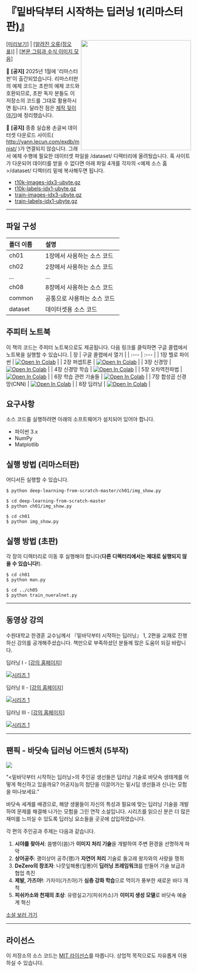 # 『밑바닥부터 시작하는 딥러닝 1(리마스터판)』

<a href="https://www.hanbit.co.kr/channel/category/category_view.html?cms_code=CMS2416204088&cate_cd=" target="_blank"><img src="https://www.hanbit.co.kr/data/cms/CMS2416204088_thumb.png" width="300" align=right></a>

<a href="https://product.kyobobook.co.kr/book/preview/S000215599933" target="_blank">[미리보기]</a> | <a href="https://docs.google.com/document/d/1kOK8Tu4E0ENtl0N5ugSVH8B7kfIJ53Uiarx52T5RIqE/" target="_blank">[알려진 오류(정오표)]</a> | <a href="https://github.com/WegraLee/deep-learning-from-scratch/raw/refs/heads/master/equations_and_figures.zip" target="_blank">[본문 그림과 수식 이미지 모음]</a>

:red_circle: **[공지]** 2025년 1월에 '리마스터판'이 출간되었습니다. 리마스터판의 예제 코드는 초판의 예제 코드와 호환되므로, 초판 독자 분들도 이 저장소의 코드를 그대로 활용하시면 됩니다. 달라진 점은 <a href="https://www.hanbit.co.kr/channel/category/category_view.html?cms_code=CMS2416204088&cate_cd=" target="_blank">제작 뒷이야기</a>)에 정리했습니다.

:red_circle: **[공지]** 종종 실습용 손글씨 데이터셋 다운로드 사이트( http://yann.lecun.com/exdb/mnist/ )가 연결되지 않습니다.
그래서 예제 수행에 필요한 데이터셋 파일을 /dataset/ 디렉터리에 올려뒀습니다.
혹 사이트가 다운되어 데이터를 받을 수 없다면 아래 파일 4개를 각자의 <예제 소스 홈>/dataset/ 디렉터리 밑에 복사해두면 됩니다.

* [t10k-images-idx3-ubyte.gz](https://github.com/WegraLee/deep-learning-from-scratch/raw/master/dataset/t10k-images-idx3-ubyte.gz)
* [t10k-labels-idx1-ubyte.gz](https://github.com/WegraLee/deep-learning-from-scratch/raw/master/dataset/t10k-labels-idx1-ubyte.gz)
* [train-images-idx3-ubyte.gz](https://github.com/WegraLee/deep-learning-from-scratch/raw/master/dataset/train-images-idx3-ubyte.gz)
* [train-labels-idx1-ubyte.gz](https://github.com/WegraLee/deep-learning-from-scratch/raw/master/dataset/train-labels-idx1-ubyte.gz)

---

## 파일 구성
|폴더 이름 |설명                         |
|:--        |:--                          |
|ch01       |1장에서 사용하는 소스 코드 |
|ch02       |2장에서 사용하는 소스 코드    |
|...        |...                          |
|ch08       |8장에서 사용하는 소스 코드    |
|common     |공통으로 사용하는 소스 코드  |
|dataset    |데이터셋용 소스 코드 |

## 주피터 노트북
이 책의 코드는 주피터 노트북으로도 제공됩니다. 다음 링크를 클릭하면 구글 콜랩에서 노트북을 실행할 수 있습니다.
| 장 | 구글 콜랩에서 열기 |
| :--- | :--- |
| 1장 헬로 파이썬 | [![Open In Colab](https://colab.research.google.com/assets/colab-badge.svg)](https://colab.research.google.com/drive/1p_pBspaD0U2lDddKQj3m0HS0gIcJ4GNH?usp=drive_link) |
| 2장 퍼셉트론 | [![Open In Colab](https://colab.research.google.com/assets/colab-badge.svg)](https://colab.research.google.com/drive/1AUKNoYENHXAsnA6lQikOAm_Hx6Tc2zTk?usp=drive_link) |
| 3장 신경망 | [![Open In Colab](https://colab.research.google.com/assets/colab-badge.svg)](https://colab.research.google.com/drive/1k-R8IvCp2rdMdYMuZ84HcoM0lCzxCfPP?usp=drive_link) |
| 4장 신경망 학습 | [![Open In Colab](https://colab.research.google.com/assets/colab-badge.svg)](https://colab.research.google.com/drive/1yftb83a6nGRuxNUOwnBjPMAV1h7BM8w8?usp=drive_link) |
| 5장 오차역전파법 | [![Open In Colab](https://colab.research.google.com/assets/colab-badge.svg)](https://colab.research.google.com/drive/1ocP0omkB2QY9yg1KOqgFtq9R8ApY-7RV?usp=drive_link) |
| 6장 학습 관련 기술들 | [![Open In Colab](https://colab.research.google.com/assets/colab-badge.svg)](https://colab.research.google.com/drive/1cj88ux7BKceGK3vt-VB5dHu8oBPq2FDQ?usp=drive_link) |
| 7장 합성곱 신경망(CNN) | [![Open In Colab](https://colab.research.google.com/assets/colab-badge.svg)](https://colab.research.google.com/drive/1SQyMbVbqNvmODy4_CIFlcFfgUH9R2oIt?usp=drive_link) |
| 8장 딥러닝 | [![Open In Colab](https://colab.research.google.com/assets/colab-badge.svg)](https://colab.research.google.com/drive/1GXNAB0hnlbBGtsmS0BnSmTavQLAYyz7d?usp=drive_link) |


## 요구사항
소스 코드를 실행하려면 아래의 소프트웨어가 설치되어 있어야 합니다.

* 파이썬 3.x
* NumPy
* Matplotlib


## 실행 방법 (리마스터판)
어디서든 실행할 수 있습니다.
```
$ python deep-learning-from-scratch-master/ch01/img_show.py

$ cd deep-learning-from-scratch-master
$ python ch01/img_show.py

$ cd ch01
$ python img_show.py
```

## 실행 방법 (초판)
각 장의 디렉터리로 이동 후 실행해야 합니다(**다른 디렉터리에서는 제대로 실행되지 않을 수 있습니다!**).
```
$ cd ch01
$ python man.py

$ cd ../ch05
$ python train_nueralnet.py
```

---

## 동영상 강의
수원대학교 한경훈 교수님께서 『밑바닥부터 시작하는 딥러닝』 1, 2편을 교재로 진행하신 강의를 공개해주셨습니다. 책만으로 부족하셨던 분들께 많은 도움이 되길 바랍니다.

딥러닝 I - <a href="https://sites.google.com/site/kyunghoonhan/deep-learning-i" target="_blank">[강의 홈페이지]</a>

[![시리즈 1](https://img.youtube.com/vi/8Gpa_pdHrPE/0.jpg)](https://www.youtube.com/watch?v=8Gpa_pdHrPE&list=PLBiQZMT3oSxW1RS1hn2jWBgswh0nlcgQZ)

딥러닝 II - <a href="https://sites.google.com/site/kyunghoonhan/deep-learning-ii" target="_blank">[강의 홈페이지]</a>

[![시리즈 1](https://img.youtube.com/vi/5fwD1p9ymx8/0.jpg)](https://www.youtube.com/watch?v=5fwD1p9ymx8&list=PLBiQZMT3oSxXNGcmAwI7vzh2LzwcwJpxU)

딥러닝 III - <a href="https://sites.google.com/site/kyunghoonhan/deep-learning-iii" target="_blank">[강의 홈페이지]</a>

[![시리즈 1](https://img.youtube.com/vi/kIobK76on3s/0.jpg)](https://www.youtube.com/watch?v=kIobK76on3s&list=PLBiQZMT3oSxV3RxoFgNcUNV4R7AlvUMDx)

---

## 팬픽 - 바닷속 딥러닝 어드벤처 (5부작)

<img src="https://github.com/WegraLee/deep-learning-from-scratch-5/blob/main/posters/%E1%84%87%E1%85%A1%E1%84%83%E1%85%A1%E1%86%BA%E1%84%89%E1%85%A9%E1%86%A8%20%E1%84%83%E1%85%B5%E1%86%B8%E1%84%85%E1%85%A5%E1%84%82%E1%85%B5%E1%86%BC%20%E1%84%8B%E1%85%A5%E1%84%83%E1%85%B3%E1%84%87%E1%85%A6%E1%86%AB%E1%84%8E%E1%85%A5.png?raw=true">

"<밑바닥부터 시작하는 딥러닝>의 주인공 생선들은 딥러닝 기술로 바닷속 생태계를 어떻게 혁신하고 있을까요? 어공지능의 첨단을 이끌어가는 밑시딥 생선들과 신나는 모험을 떠나보세요."

바닷속 세계를 배경으로, 해양 생물들이 자신의 특성과 필요에 맞는 딥러닝 기술을 개발하여 문제를 해결해 나가는 모험을 그린 연작 소설입니다. 시리즈를 읽으신 분은 더 많은 재미를 느끼실 수 있도록 딥러닝 요소들을 곳곳에 삽입하였습니다.

각 편의 주인공과 주제는 다음과 같습니다.

1. **시야를 찾아서**: 쏨뱅이(쏨)가 **이미지 처리 기술**을 개발하여 주변 환경을 선명하게 파악
1. **상어공주**: 괭이상어 공주(꽹)가 **자연어 처리** 기술로 돌고래 왕자와의 사랑을 쟁취
1. **DeZero의 창조자**: 나뭇잎해룡(잎룡)이 **딥러닝 프레임워크**를 만들어 기술 보급과 협업 촉진
1. **제발, 가즈아!**: 가자미(가즈아)가 **심층 강화 학습**으로 먹이가 풍부한 새로운 바다 개척
1. **피쉬카소와 천재의 초상**: 유령실고기(피쉬카소)가 **이미지 생성 모델**로 바닷속 예술계 혁신

<a href="https://www.hanbit.co.kr/channel/series/series_detail_list.html?hcs_idx=34" target="_blank" rel="noopener noreferrer">소설 보러 가기</a>

---

## 라이선스

이 저장소의 소스 코드는 [MIT 라이선스](http://www.opensource.org/licenses/MIT)를 따릅니다.
상업적 목적으로도 자유롭게 이용하실 수 있습니다.
